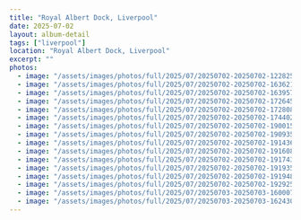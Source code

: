 ```yaml
---
title: "Royal Albert Dock, Liverpool"
date: 2025-07-02
layout: album-detail
tags: ["liverpool"]
location: "Royal Albert Dock, Liverpool"
excerpt: ""
photos:
  - image: "/assets/images/photos/full/2025/07/20250702-20250702-122825.jpg"
  - image: "/assets/images/photos/full/2025/07/20250702-20250702-163621.jpg"
  - image: "/assets/images/photos/full/2025/07/20250702-20250702-163957-1-.jpg"
  - image: "/assets/images/photos/full/2025/07/20250702-20250702-172645-1-.jpg"
  - image: "/assets/images/photos/full/2025/07/20250702-20250702-172808-1-.jpg"
  - image: "/assets/images/photos/full/2025/07/20250702-20250702-174402.jpg"
  - image: "/assets/images/photos/full/2025/07/20250702-20250702-190015-1-.jpg"
  - image: "/assets/images/photos/full/2025/07/20250702-20250702-190935-1-.jpg"
  - image: "/assets/images/photos/full/2025/07/20250702-20250702-191436.jpg"
  - image: "/assets/images/photos/full/2025/07/20250702-20250702-191608.jpg"
  - image: "/assets/images/photos/full/2025/07/20250702-20250702-191743.jpg"
  - image: "/assets/images/photos/full/2025/07/20250702-20250702-191935.jpg"
  - image: "/assets/images/photos/full/2025/07/20250702-20250702-191948.jpg"
  - image: "/assets/images/photos/full/2025/07/20250702-20250702-192925.jpg"
  - image: "/assets/images/photos/full/2025/07/20250703-20250703-160007.jpg"
  - image: "/assets/images/photos/full/2025/07/20250703-20250703-162430-1-.jpg"
---
```

